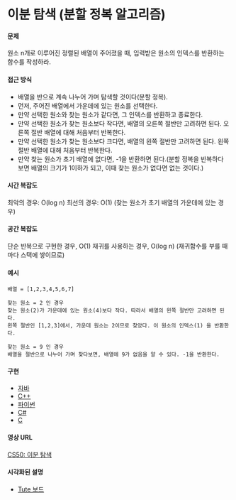# 이분 탐색 (분할 정복 알고리즘)

#### 문제

원소 n개로 이루어진 정렬된 배열이 주어졌을 때, 입력받은 원소의 인덱스를 반환하는 함수를 작성하라.

#### 접근 방식

- 배열을 반으로 계속 나누어 가며 탐색할 것이다(분할 정복).
- 먼저, 주어진 배열에서 가운데에 있는 원소를 선택한다.
- 만약 선택한 원소와 찾는 원소가 같다면, 그 인덱스를 반환하고 종료한다.
- 만약 선택한 원소가 찾는 원소보다 작다면, 배열의 오른쪽 절반만 고려하면 된다. 오른쪽 절반 배열에 대해 처음부터 반복한다.
- 만약 선택한 원소가 찾는 원소보다 크다면, 배열의 왼쪽 절반만 고려하면 된다. 왼쪽 절반 배열에 대해 처음부터 반복한다.
- 만약 찾는 원소가 초기 배열에 없다면, -1을 반환하면 된다.(분할 정복을 반복하다 보면 배열의 크기가 1이하가 되고, 이때 찾는 원소가 없다면 없는 것이다.) 
  
#### 시간 복잡도

최악의 경우: O(log n)
최선의 경우: O(1)
(찾는 원소가 초기 배열의 가운데에 있는 경우)

#### 공간 복잡도

단순 반복으로 구현한 경우, O(1)
재귀를 사용하는 경우, O(log n)
(재귀함수를 부를 때마다 스택에 쌓이므로)

#### 예시

```
배열 = [1,2,3,4,5,6,7]  

찾는 원소 = 2 인 경우
찾는 원소(2)가 가운데에 있는 원소(4)보다 작다. 따라서 배열의 왼쪽 절반만 고려하면 된다.
왼쪽 절반인 [1,2,3]에서, 가운데 원소는 2이므로 찾았다. 이 원소의 인덱스(1) 을 반환한다.

찾는 원소 = 9 인 경우
배열을 절반으로 나누어 가며 찾다보면, 배열에 9가 없음을 알 수 있다. -1을 반환한다.
```

#### 구현

- [자바](https://github.com/TheAlgorithms/Java/blob/master/src/main/java/com/thealgorithms/searches/BinarySearch.java)
- [C++](https://github.com/TheAlgorithms/C-Plus-Plus/blob/master/Search/Binary%20Search.cpp)
- [파이썬](https://github.com/TheAlgorithms/Python/blob/master/searches/binary_search.py)
- [C#](https://github.com/TheAlgorithms/C-Sharp/blob/master/Algorithms/Search/BinarySearcher.cs)
- [C](https://github.com/TheAlgorithms/C/blob/master/searching/Binary_Search.c)

#### 영상 URL

[CS50: 이분 탐색](https://www.youtube.com/watch?v=5xlIPT1FRcA)

#### 시각화된 설명

- [Tute 보드](https://boardhub.github.io/tute/?wd=binarySearchAlgo2)
